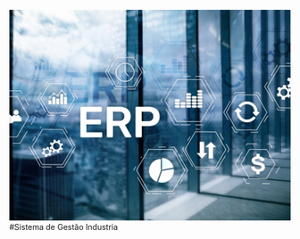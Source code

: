 ![Banner](https://github.com/Fabio-0179/sistema_gestao_Industria/blob/main/IMG/ERP-NA-IND%C3%9ASTRIA-1140x855%20(1).png)
#Sistema de Gestão Industria
